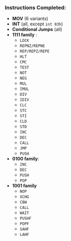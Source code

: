 ### Instructions Completed:

- **MOV** (6 variants)
- **INT** (all, except `int 03h`)
- **Conditional Jumps** (all)
- **1111 family** :
  - `LOCK`
  - `REPNZ/REPNE`
  - `REP/REPZ/REPE`
  - `HLT`
  - `CMC`
  - `TEST`
  - `NOT`
  - `NEG`
  - `MUL`
  - `IMUL`
  - `DIV`
  - `IDIV`
  - `CLC`
  - `STC`
  - `STI`
  - `CLD`
  - `STD`
  - `INC`
  - `DEC`
  - `CALL`
  - `JMP`
  - `PUSH`
- **0100 family**:
  - `INC`
  - `DEC`
  - `PUSH`
  - `POP`
- **1001 family**
  - `NOP`
  - `XCHG`
  - `CBW`
  - `CALL`
  - `WAIT`
  - `PUSHF`
  - `POPF`
  - `SAHF`
  - `LAHF`
